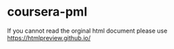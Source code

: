 # coursera-pml

If you cannot read the orginal html document please use https://htmlpreview.github.io/
